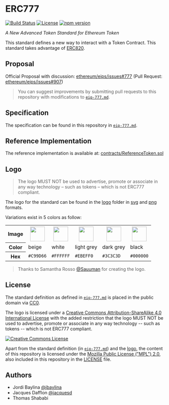 # ERC777
[![Build Status](https://travis-ci.org/jacquesd/ERC777.svg?branch=master)](https://travis-ci.org/jacquesd/ERC777)
[![License](https://img.shields.io/github/license/jacquesd/ERC777.svg)](https://github.com/jacquesd/ERC777/blob/master/LICENSE)
[![npm version](https://badge.fury.io/js/ERC777.svg)](https://www.npmjs.com/package/ERC777)

*A New Advanced Token Standard for Ethereum Token*

This standard defines a new way to interact with a Token Contract. This standard takes advantage of [ERC820](https://github.com/ethereum/EIPs/issues/820).

## Proposal
Official Proposal with discussion: [ethereum/eips/issues#777](https://github.com/ethereum/eips/issues/777) (Pull Request: [ethereum/eips/issues#907](https://github.com/ethereum/eips/issues/907))

> You can suggest improvements by submitting pull requests to this repository with modifications to [`eip-777.md`](https://github.com/jacquesd/ERC777/blob/master/eip-777.md).

## Specification

The specification can be found in this repository in [`eip-777.md`](https://github.com/jacquesd/ERC777/blob/master/eip-777.md).

## Reference Implementation
The reference implementation is available at: [contracts/ReferenceToken.sol](contracts/ReferenceToken.sol)

## Logo

> The logo MUST NOT be used to advertise, promote or associate in any way technology – such as tokens – which is not ERC777 compliant.

The logo for the standard can be found in the [logo](https://github.com/jacquesd/ERC777/tree/master/logo) folder in [svg](https://github.com/jacquesd/ERC777/tree/master/logo/svg) and [png](https://github.com/jacquesd/ERC777/tree/master/logo/png) formats.

Variations exist in 5 colors as follow:

<table>
  <tr>
    <th>Image</th>
    <th><img src="https://github.com/jacquesd/ERC777/raw/master/logo/png/ERC777-logo-beige-192px.png" height="46px" align="top"></img></th>
    <th><img src="https://github.com/jacquesd/ERC777/raw/master/logo/png/ERC777-logo-white-192px.png" height="46px" align="top"></img></th>
    <th><img src="https://github.com/jacquesd/ERC777/raw/master/logo/png/ERC777-logo-light_grey-192px.png" height="46px" align="top"></img></th>
    <th><img src="https://github.com/jacquesd/ERC777/raw/master/logo/png/ERC777-logo-dark_grey-192px.png" height="46px" align="top"></img></th>
    <th><img src="https://github.com/jacquesd/ERC777/raw/master/logo/png/ERC777-logo-black-192px.png" height="46px" align="top"></img></th>
  </tr>
  <tr>
    <th>Color</th>
    <td>beige</td>
    <td>white</td>
    <td>light grey<br></td>
    <td>dark grey<br></td>
    <td>black</td>
  </tr>
  <tr>
    <th>Hex</th>
    <td><code>#C99D66</code></td>
    <td><code>#FFFFFF</code></td>
    <td><code>#EBEFF0</code></td>
    <td><code>#3C3C3D</code></td>
    <td><code>#000000</code></td>
  </tr>
</table>

> Thanks to Samantha Rosso [@Sauuman](https://github.com/Sauuman) for creating the logo.

## License
The standard definition as defined in [`eip-777.md`](eip-777.md) is placed in the public domain via [CC0](https://creativecommons.org/publicdomain/zero/1.0/).

The logo is licensed under a <a rel="license" href="http://creativecommons.org/licenses/by-sa/4.0/">Creative Commons Attribution-ShareAlike 4.0 International License</a> with the added restriction that the logo MUST NOT be used to advertise, promote or associate in any way technology -- such as tokens -- which is not ERC777 compliant.

<a rel="license" href="http://creativecommons.org/licenses/by-sa/4.0/"><img alt="Creative Commons License" style="border-width:0" src="https://i.creativecommons.org/l/by-sa/4.0/88x31.png" /></a>


Apart from the standard definition (in [`eip-777.md`](eip-777.md)) and the [logo](logo), the content of this repository is licensed under the [Mozilla Public License ("MPL") 2.0](http://mozilla.org/MPL/2.0/), also included in this repository in the [LICENSE](LICENSE) file.

## Authors
 - Jordi Baylina [@jbaylina](https://github.com/jbaylina)
 - Jacques Dafflon [@jacquesd](https://github.com/jacquesd)
 - Thomas Shababi
